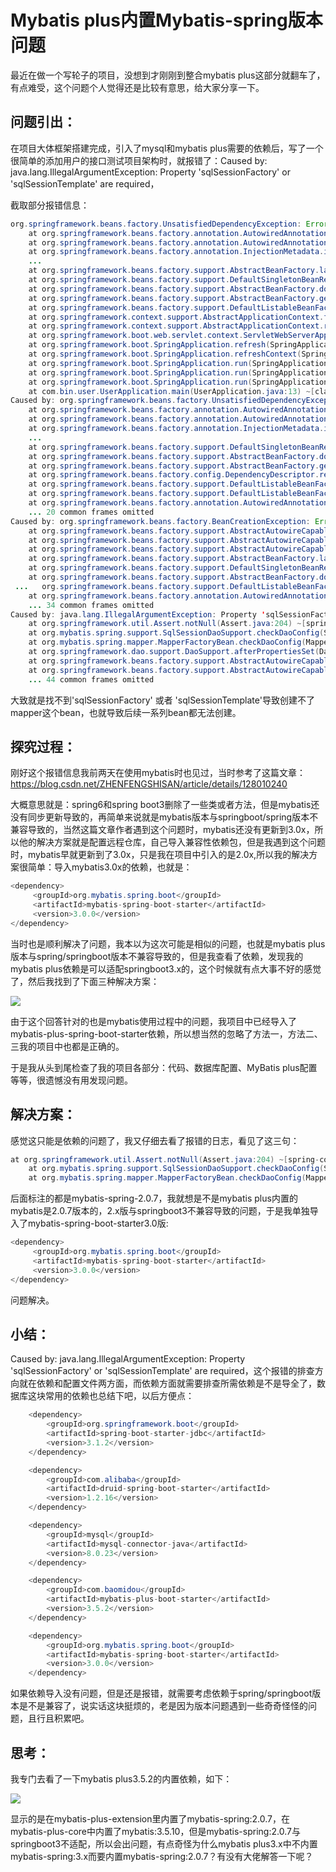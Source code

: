 # **Mybatis plus内置Mybatis-spring版本问题**

最近在做一个写轮子的项目，没想到才刚刚到整合mybatis plus这部分就翻车了，有点难受，这个问题个人觉得还是比较有意思，给大家分享一下。

## **问题引出：**

在项目大体框架搭建完成，引入了mysql和mybatis plus需要的依赖后，写了一个很简单的添加用户的接口测试项目架构时，就报错了：Caused by: java.lang.IllegalArgumentException: Property 'sqlSessionFactory' or 'sqlSessionTemplate' are required，

截取部分报错信息：

```java
org.springframework.beans.factory.UnsatisfiedDependencyException: Error creating bean with name 'userController': Unsatisfied dependency expressed through field 'userService': Error creating bean with name 'userServiceImpl': Unsatisfied dependency expressed through field 'userMapper': Error creating bean with name 'userMapper' defined in file [E:\projects\twig-frame\twig-user\target\classes\com\bin\user\mapper\UserMapper.class]: Property 'sqlSessionFactory' or 'sqlSessionTemplate' are required
	at org.springframework.beans.factory.annotation.AutowiredAnnotationBeanPostProcessor$AutowiredFieldElement.resolveFieldValue(AutowiredAnnotationBeanPostProcessor.java:716) ~[spring-beans-6.0.11.jar:6.0.11]
	at org.springframework.beans.factory.annotation.AutowiredAnnotationBeanPostProcessor$AutowiredFieldElement.inject(AutowiredAnnotationBeanPostProcessor.java:696) ~[spring-beans-6.0.11.jar:6.0.11]
	at org.springframework.beans.factory.annotation.InjectionMetadata.inject(InjectionMetadata.java:145) ~[spring-beans-6.0.11.jar:6.0.11]
	...
	at org.springframework.beans.factory.support.AbstractBeanFactory.lambda$doGetBean$0(AbstractBeanFactory.java:326) ~[spring-beans-6.0.11.jar:6.0.11]
	at org.springframework.beans.factory.support.DefaultSingletonBeanRegistry.getSingleton(DefaultSingletonBeanRegistry.java:234) ~[spring-beans-6.0.11.jar:6.0.11]
	at org.springframework.beans.factory.support.AbstractBeanFactory.doGetBean(AbstractBeanFactory.java:324) ~[spring-beans-6.0.11.jar:6.0.11]
	at org.springframework.beans.factory.support.AbstractBeanFactory.getBean(AbstractBeanFactory.java:200) ~[spring-beans-6.0.11.jar:6.0.11]
	at org.springframework.beans.factory.support.DefaultListableBeanFactory.preInstantiateSingletons(DefaultListableBeanFactory.java:973) ~[spring-beans-6.0.11.jar:6.0.11]
	at org.springframework.context.support.AbstractApplicationContext.finishBeanFactoryInitialization(AbstractApplicationContext.java:942) ~[spring-context-6.0.11.jar:6.0.11]
	at org.springframework.context.support.AbstractApplicationContext.refresh(AbstractApplicationContext.java:608) ~[spring-context-6.0.11.jar:6.0.11]
	at org.springframework.boot.web.servlet.context.ServletWebServerApplicationContext.refresh(ServletWebServerApplicationContext.java:146) ~[spring-boot-3.1.2.jar:3.1.2]
	at org.springframework.boot.SpringApplication.refresh(SpringApplication.java:734) ~[spring-boot-3.1.2.jar:3.1.2]
	at org.springframework.boot.SpringApplication.refreshContext(SpringApplication.java:436) ~[spring-boot-3.1.2.jar:3.1.2]
	at org.springframework.boot.SpringApplication.run(SpringApplication.java:312) ~[spring-boot-3.1.2.jar:3.1.2]
	at org.springframework.boot.SpringApplication.run(SpringApplication.java:1306) ~[spring-boot-3.1.2.jar:3.1.2]
	at org.springframework.boot.SpringApplication.run(SpringApplication.java:1295) ~[spring-boot-3.1.2.jar:3.1.2]
	at com.bin.user.UserApplication.main(UserApplication.java:13) ~[classes/:na]
Caused by: org.springframework.beans.factory.UnsatisfiedDependencyException: Error creating bean with name 'userServiceImpl': Unsatisfied dependency expressed through field 'userMapper': Error creating bean with name 'userMapper' defined in file [E:\projects\twig-frame\twig-user\target\classes\com\bin\user\mapper\UserMapper.class]: Property 'sqlSessionFactory' or 'sqlSessionTemplate' are required
	at org.springframework.beans.factory.annotation.AutowiredAnnotationBeanPostProcessor$AutowiredFieldElement.resolveFieldValue(AutowiredAnnotationBeanPostProcessor.java:716) ~[spring-beans-6.0.11.jar:6.0.11]
	at org.springframework.beans.factory.annotation.AutowiredAnnotationBeanPostProcessor$AutowiredFieldElement.inject(AutowiredAnnotationBeanPostProcessor.java:696) ~[spring-beans-6.0.11.jar:6.0.11]
	at org.springframework.beans.factory.annotation.InjectionMetadata.inject(InjectionMetadata.java:145) ~[spring-beans-6.0.11.jar:6.0.11]
    ...
	at org.springframework.beans.factory.support.DefaultSingletonBeanRegistry.getSingleton(DefaultSingletonBeanRegistry.java:234) ~[spring-beans-6.0.11.jar:6.0.11]
	at org.springframework.beans.factory.support.AbstractBeanFactory.doGetBean(AbstractBeanFactory.java:324) ~[spring-beans-6.0.11.jar:6.0.11]
	at org.springframework.beans.factory.support.AbstractBeanFactory.getBean(AbstractBeanFactory.java:200) ~[spring-beans-6.0.11.jar:6.0.11]
	at org.springframework.beans.factory.config.DependencyDescriptor.resolveCandidate(DependencyDescriptor.java:254) ~[spring-beans-6.0.11.jar:6.0.11]
	at org.springframework.beans.factory.support.DefaultListableBeanFactory.doResolveDependency(DefaultListableBeanFactory.java:1417) ~[spring-beans-6.0.11.jar:6.0.11]
	at org.springframework.beans.factory.support.DefaultListableBeanFactory.resolveDependency(DefaultListableBeanFactory.java:1337) ~[spring-beans-6.0.11.jar:6.0.11]
	at org.springframework.beans.factory.annotation.AutowiredAnnotationBeanPostProcessor$AutowiredFieldElement.resolveFieldValue(AutowiredAnnotationBeanPostProcessor.java:713) ~[spring-beans-6.0.11.jar:6.0.11]
	... 20 common frames omitted
Caused by: org.springframework.beans.factory.BeanCreationException: Error creating bean with name 'userMapper' defined in file [E:\projects\twig-frame\twig-user\target\classes\com\bin\user\mapper\UserMapper.class]: Property 'sqlSessionFactory' or 'sqlSessionTemplate' are required
	at org.springframework.beans.factory.support.AbstractAutowireCapableBeanFactory.initializeBean(AbstractAutowireCapableBeanFactory.java:1770) ~[spring-beans-6.0.11.jar:6.0.11]
	at org.springframework.beans.factory.support.AbstractAutowireCapableBeanFactory.doCreateBean(AbstractAutowireCapableBeanFactory.java:598) ~[spring-beans-6.0.11.jar:6.0.11]
	at org.springframework.beans.factory.support.AbstractAutowireCapableBeanFactory.createBean(AbstractAutowireCapableBeanFactory.java:520) ~[spring-beans-6.0.11.jar:6.0.11]
	at org.springframework.beans.factory.support.AbstractBeanFactory.lambda$doGetBean$0(AbstractBeanFactory.java:326) ~[spring-beans-6.0.11.jar:6.0.11]
	at org.springframework.beans.factory.support.DefaultSingletonBeanRegistry.getSingleton(DefaultSingletonBeanRegistry.java:234) ~[spring-beans-6.0.11.jar:6.0.11]
	at org.springframework.beans.factory.support.AbstractBeanFactory.doGetBean(AbstractBeanFactory.java:324) ~[spring-beans-6.0.11.jar:6.0.11]
 ...   org.springframework.beans.factory.support.DefaultListableBeanFactory.resolveDependency(DefaultListableBeanFactory.java:1337) ~[spring-beans-6.0.11.jar:6.0.11]
	at org.springframework.beans.factory.annotation.AutowiredAnnotationBeanPostProcessor$AutowiredFieldElement.resolveFieldValue(AutowiredAnnotationBeanPostProcessor.java:713) ~[spring-beans-6.0.11.jar:6.0.11]
	... 34 common frames omitted
Caused by: java.lang.IllegalArgumentException: Property 'sqlSessionFactory' or 'sqlSessionTemplate' are required
	at org.springframework.util.Assert.notNull(Assert.java:204) ~[spring-core-6.0.11.jar:6.0.11]
	at org.mybatis.spring.support.SqlSessionDaoSupport.checkDaoConfig(SqlSessionDaoSupport.java:122) ~[mybatis-spring-2.0.7.jar:2.0.7]
	at org.mybatis.spring.mapper.MapperFactoryBean.checkDaoConfig(MapperFactoryBean.java:73) ~[mybatis-spring-2.0.7.jar:2.0.7]
	at org.springframework.dao.support.DaoSupport.afterPropertiesSet(DaoSupport.java:44) ~[spring-tx-6.0.11.jar:6.0.11]
	at org.springframework.beans.factory.support.AbstractAutowireCapableBeanFactory.invokeInitMethods(AbstractAutowireCapableBeanFactory.java:1817) ~[spring-beans-6.0.11.jar:6.0.11]
	at org.springframework.beans.factory.support.AbstractAutowireCapableBeanFactory.initializeBean(AbstractAutowireCapableBeanFactory.java:1766) ~[spring-beans-6.0.11.jar:6.0.11]
	... 44 common frames omitted
```

大致就是找不到'sqlSessionFactory' 或者 'sqlSessionTemplate'导致创建不了mapper这个bean，也就导致后续一系列bean都无法创建。

## **探究过程：**

刚好这个报错信息我前两天在使用mybatis时也见过，当时参考了这篇文章：https://blog.csdn.net/ZHENFENGSHISAN/article/details/128010240

大概意思就是：spring6和spring boot3删除了一些类或者方法，但是mybatis还没有同步更新导致的，再简单来说就是mybatis版本与springboot/spring版本不兼容导致的，当然这篇文章作者遇到这个问题时，mybatis还没有更新到3.0x，所以他的解决方案就是配置远程仓库，自己导入兼容性依赖包，但是我遇到这个问题时，mybatis早就更新到了3.0x，只是我在项目中引入的是2.0x,所以我的解决方案很简单：导入mybatis3.0x的依赖，也就是：

```java
<dependency>
     <groupId>org.mybatis.spring.boot</groupId>
     <artifactId>mybatis-spring-boot-starter</artifactId>
     <version>3.0.0</version>
</dependency>
```

当时也是顺利解决了问题，我本以为这次可能是相似的问题，也就是mybatis plus版本与spring/springboot版本不兼容导致的，但是我查看了依赖，发现我的mybatis plus依赖是可以适配springboot3.x的，这个时候就有点大事不好的感觉了，然后我找到了下面三种解决方案：

![](https://cdn.jsdelivr.net/gh/twigIcer/markdown-img@main/imgs/image.png)

由于这个回答针对的也是mybatis使用过程中的问题，我项目中已经导入了mybatis-plus-spring-boot-starter依赖，所以想当然的忽略了方法一，方法二、三我的项目中也都是正确的。

于是我从头到尾检查了我的项目各部分：代码、数据库配置、MyBatis  plus配置等等，很遗憾没有用发现问题。

## **解决方案：**

感觉这只能是依赖的问题了，我又仔细去看了报错的日志，看见了这三句：

```java
at org.springframework.util.Assert.notNull(Assert.java:204) ~[spring-core-6.0.11.jar:6.0.11]
	at org.mybatis.spring.support.SqlSessionDaoSupport.checkDaoConfig(SqlSessionDaoSupport.java:122) ~[mybatis-spring-2.0.7.jar:2.0.7]
	at org.mybatis.spring.mapper.MapperFactoryBean.checkDaoConfig(MapperFactoryBean.java:73) ~[mybatis-spring-2.0.7.jar:2.0.7]
```

后面标注的都是mybatis-spring-2.0.7，我就想是不是mybatis plus内置的mybatis是2.0.7版本的，2.x版与springboot3不兼容导致的问题，于是我单独导入了mybatis-spring-boot-starter3.0版:

```java
<dependency>
     <groupId>org.mybatis.spring.boot</groupId>
     <artifactId>mybatis-spring-boot-starter</artifactId>
     <version>3.0.0</version>
</dependency>
```

问题解决。

## **小结：**

Caused by: java.lang.IllegalArgumentException: Property 'sqlSessionFactory' or 'sqlSessionTemplate' are required，这个报错的排查方向就在依赖和配置文件两方面，而依赖方面就需要排查所需依赖是不是导全了，数据库这块常用的依赖也总结下吧，以后方便点：

```java
	<dependency>
        <groupId>org.springframework.boot</groupId>
        <artifactId>spring-boot-starter-jdbc</artifactId>
        <version>3.1.2</version>
    </dependency>

    <dependency>
        <groupId>com.alibaba</groupId>
        <artifactId>druid-spring-boot-starter</artifactId>
        <version>1.2.16</version>
    </dependency>

    <dependency>
        <groupId>mysql</groupId>
        <artifactId>mysql-connector-java</artifactId>
        <version>8.0.23</version>
    </dependency>

    <dependency>
        <groupId>com.baomidou</groupId>
        <artifactId>mybatis-plus-boot-starter</artifactId>
        <version>3.5.2</version>
    </dependency>

    <dependency>
        <groupId>org.mybatis.spring.boot</groupId>
        <artifactId>mybatis-spring-boot-starter</artifactId>
        <version>3.0.0</version>
    </dependency>
```

如果依赖导入没有问题，但是还是报错，就需要考虑依赖于spring/springboot版本是不是兼容了，说实话这块挺烦的，老是因为版本问题遇到一些奇奇怪怪的问题，且行且积累吧。

## **思考：**

我专门去看了一下mybatis plus3.5.2的内置依赖，如下：

![](https://cdn.jsdelivr.net/gh/twigIcer/markdown-img@main/imgs/4.png)

显示的是在mybatis-plus-extension里内置了mybatis-spring:2.0.7，在mybatis-plus-core中内置了mybatis:3.5.10，但是mybatis-spring:2.0.7与springboot3不适配，所以会出问题，有点奇怪为什么mybatis plus3.x中不内置mybatis-spring:3.x而要内置mybatis-spring:2.0.7？有没有大佬解答一下呢？